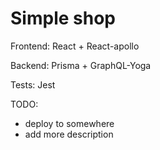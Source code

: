# Simple shop

Frontend: React + React-apollo

Backend: Prisma + GraphQL-Yoga

Tests: Jest

TODO:
- deploy to somewhere
- add more description
